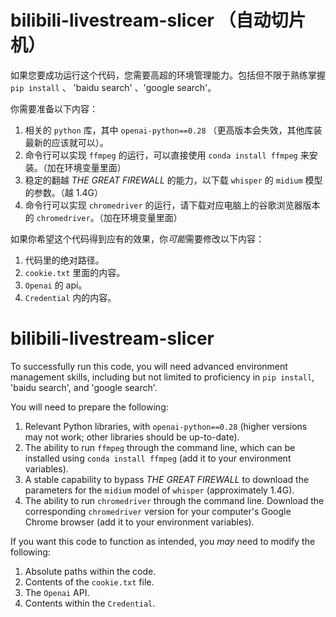 # bilibili-livestream-slicer （自动切片机）

如果您要成功运行这个代码，您需要高超的环境管理能力。包括但不限于熟练掌握 `pip install` 、 'baidu search' 、'google search'。

你需要准备以下内容：
1. 相关的 `python` 库，其中 `openai-python==0.28` （更高版本会失效，其他库装最新的应该就可以）。
2. 命令行可以实现 `ffmpeg` 的运行，可以直接使用 `conda install ffmpeg` 来安装。（加在环境变量里面）
3. 稳定的翻越 *THE GREAT FIREWALL* 的能力，以下载 `whisper` 的  `midium` 模型的参数。（越 1.4G）
4. 命令行可以实现 `chromedriver` 的运行，请下载对应电脑上的谷歌浏览器版本的 `chromedriver`。（加在环境变量里面）

如果你希望这个代码得到应有的效果，你*可能*需要修改以下内容：
1. 代码里的绝对路径。
2. `cookie.txt` 里面的内容。
3. `Openai` 的 api。
4. `Credential` 内的内容。

# bilibili-livestream-slicer 

To successfully run this code, you will need advanced environment management skills, including but not limited to proficiency in `pip install`, 'baidu search', and 'google search'.

You will need to prepare the following:
1. Relevant Python libraries, with `openai-python==0.28` (higher versions may not work; other libraries should be up-to-date).
2. The ability to run `ffmpeg` through the command line, which can be installed using `conda install ffmpeg` (add it to your environment variables).
3. A stable capability to bypass *THE GREAT FIREWALL* to download the parameters for the `midium` model of `whisper` (approximately 1.4G).
4. The ability to run `chromedriver` through the command line. Download the corresponding `chromedriver` version for your computer's Google Chrome browser (add it to your environment variables).

If you want this code to function as intended, you *may* need to modify the following:
1. Absolute paths within the code.
2. Contents of the `cookie.txt` file.
3. The `Openai` API.
4. Contents within the `Credential`.
